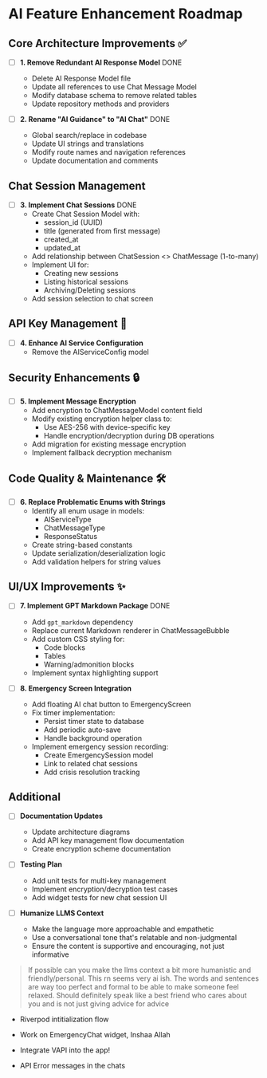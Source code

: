 # AI Feature Enhancement Roadmap

## Core Architecture Improvements ✅
- [ ] **1. Remove Redundant AI Response Model** DONE
  - Delete AI Response Model file
  - Update all references to use Chat Message Model
  - Modify database schema to remove related tables
  - Update repository methods and providers

- [ ] **2. Rename "AI Guidance" to "AI Chat"** DONE
  - Global search/replace in codebase
  - Update UI strings and translations
  - Modify route names and navigation references
  - Update documentation and comments

## Chat Session Management
- [ ] **3. Implement Chat Sessions** DONE
  - Create Chat Session Model with:
    - session_id (UUID)
    - title (generated from first message)
    - created_at
    - updated_at
  - Add relationship between ChatSession <> ChatMessage (1-to-many)
  - Implement UI for:
    - Creating new sessions
    - Listing historical sessions
    - Archiving/Deleting sessions
  - Add session selection to chat screen

## API Key Management 🔑
- [ ] **4. Enhance AI Service Configuration**
  - Remove the AIServiceConfig model

## Security Enhancements 🔒
- [ ] **5. Implement Message Encryption**
  - Add encryption to ChatMessageModel content field
  - Modify existing encryption helper class to:
    - Use AES-256 with device-specific key
    - Handle encryption/decryption during DB operations
  - Add migration for existing message encryption
  - Implement fallback decryption mechanism

## Code Quality & Maintenance 🛠️
- [ ] **6. Replace Problematic Enums with Strings**
  - Identify all enum usage in models:
    - AIServiceType
    - ChatMessageType
    - ResponseStatus
  - Create string-based constants
  - Update serialization/deserialization logic
  - Add validation helpers for string values

## UI/UX Improvements ✨
- [ ] **7. Implement GPT Markdown Package** DONE
  - Add `gpt_markdown` dependency
  - Replace current Markdown renderer in ChatMessageBubble
  - Add custom CSS styling for:
    - Code blocks
    - Tables
    - Warning/admonition blocks
  - Implement syntax highlighting support

- [ ] **8. Emergency Screen Integration**
  - Add floating AI chat button to EmergencyScreen
  - Fix timer implementation:
    - Persist timer state to database
    - Add periodic auto-save
    - Handle background operation
  - Implement emergency session recording:
    - Create EmergencySession model
    - Link to related chat sessions
    - Add crisis resolution tracking

## Additional
- [ ] **Documentation Updates**
  - Update architecture diagrams
  - Add API key management flow documentation
  - Create encryption scheme documentation

- [ ] **Testing Plan**
  - Add unit tests for multi-key management
  - Implement encryption/decryption test cases
  - Add widget tests for new chat session UI

- [ ] **Humanize LLMS Context**
  - Make the language more approachable and empathetic
  - Use a conversational tone that's relatable and non-judgmental
  - Ensure the content is supportive and encouraging, not just informative

> If possible can you make the llms context a bit more humanistic and friendly/personal. This rn seems very ai ish. The words and sentences are way too perfect and formal to be able to make someone feel relaxed. Should definitely speak like a best friend who cares about you and is not just giving advice for advice

- Riverpod intitialization flow

- Work on EmergencyChat widget, Inshaa Allah

- Integrate VAPI into the app!

- API Error messages in the chats